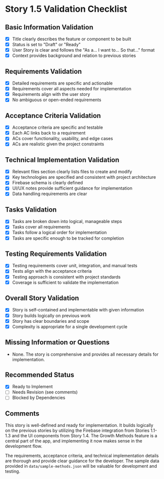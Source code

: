 # Story 1.5 Validation Checklist

## Basic Information Validation
- [x] Title clearly describes the feature or component to be built
- [x] Status is set to "Draft" or "Ready"
- [x] User Story is clear and follows the "As a... I want to... So that..." format
- [x] Context provides background and relation to previous stories

## Requirements Validation
- [x] Detailed requirements are specific and actionable
- [x] Requirements cover all aspects needed for implementation
- [x] Requirements align with the user story
- [x] No ambiguous or open-ended requirements

## Acceptance Criteria Validation
- [x] Acceptance criteria are specific and testable
- [x] Each AC links back to a requirement
- [x] ACs cover functionality, usability, and edge cases
- [x] ACs are realistic given the project constraints

## Technical Implementation Validation
- [x] Relevant files section clearly lists files to create and modify
- [x] Key technologies are specified and consistent with project architecture
- [x] Firebase schema is clearly defined
- [x] UI/UX notes provide sufficient guidance for implementation
- [x] Data handling requirements are clear

## Tasks Validation
- [x] Tasks are broken down into logical, manageable steps
- [x] Tasks cover all requirements
- [x] Tasks follow a logical order for implementation
- [x] Tasks are specific enough to be tracked for completion

## Testing Requirements Validation
- [x] Testing requirements cover unit, integration, and manual tests
- [x] Tests align with the acceptance criteria
- [x] Testing approach is consistent with project standards
- [x] Coverage is sufficient to validate the implementation

## Overall Story Validation
- [x] Story is self-contained and implementable with given information
- [x] Story builds logically on previous work
- [x] Story has clear boundaries and scope
- [x] Complexity is appropriate for a single development cycle

## Missing Information or Questions
- None. The story is comprehensive and provides all necessary details for implementation.

## Recommended Status
- [x] Ready to Implement
- [ ] Needs Revision (see comments)
- [ ] Blocked by Dependencies

## Comments
This story is well-defined and ready for implementation. It builds logically on the previous stories by utilizing the Firebase integration from Stories 1.1-1.3 and the UI components from Story 1.4. The Growth Methods feature is a central part of the app, and implementing it now makes sense in the development flow.

The requirements, acceptance criteria, and technical implementation details are thorough and provide clear guidance for the developer. The sample data provided in `data/sample-methods.json` will be valuable for development and testing. 